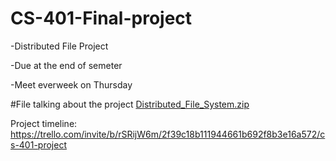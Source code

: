 # CS-401-Final-project
-Distributed File Project 

-Due at the end of semeter

-Meet everweek on Thursday

#File talking about the project
[Distributed_File_System.zip](https://github.com/quangnguyen37/CS-401-Final-project/files/7989324/Distributed_File_System.zip)


Project timeline: https://trello.com/invite/b/rSRijW6m/2f39c18b111944661b692f8b3e16a572/cs-401-project
